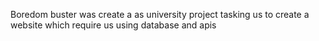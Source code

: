 Boredom buster was create a as university project tasking us to create a website which require us using database and apis 
